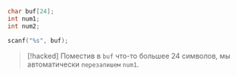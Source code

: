 ```c
char buf[24];
int num1;
int num2;

scanf("%s", buf);
```

> [!hacked] 
> Поместив в `buf` что-то большее 24 символов, мы автоматически `перезапишем` `num1`.


